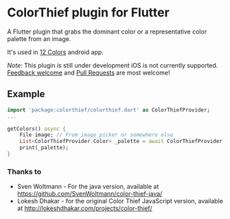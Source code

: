 # ColorThief plugin for Flutter

A Flutter plugin that grabs the dominant color or a representative color palette from an image.

It's used in [12 Colors](https://play.google.com/store/apps/details?id=dev.m4tt72.twelvecolors) android app.

*Note*: This plugin is still under development iOS is not currently supported. [Feedback welcome](https://github.com/m4tt72/ColorThiefPlugin/issues) and [Pull Requests](https://github.com/m4tt72/ColorThiefPlugin/pulls) are most welcome!

## Example

```dart
import 'package:colorthief/colorthief.dart' as ColorThiefProvider;
...

getColors() async {
    File image; // From image_picker or somewhere else
    List<ColorThiefProvider.Color> _palette = await ColorThiefProvider.getPalette(image: image, size: 12);
    print(_palette);
}

```

### Thanks to

* Sven Woltmann - For the java version, available at <https://github.com/SvenWoltmann/color-thief-java/>
* Lokesh Dhakar - for the original Color Thief JavaScript version, available at <http://lokeshdhakar.com/projects/color-thief/>
